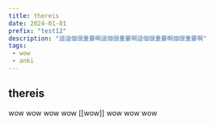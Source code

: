 ```yaml
---
title: thereis
date: 2024-01-01
prefix: "test12"
description: "這這個很重要啊這個很重要啊這個很重要啊個很重要啊"
tags:
 - wow
 - anki
---
```

## thereis

wow
wow
wow
wow
[[wow]]
wow
wow
wow
